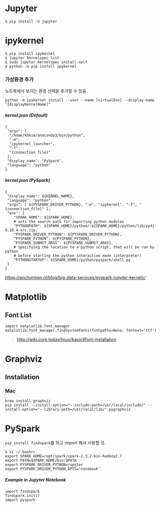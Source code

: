 <!-- TITLE: Jupyter -->
<!-- SUBTITLE: A quick summary of Jupyter -->

# Jupyter
```
$ pip install -U jupyter
```

# ipykernel
```
$ pip install ipykernel
$ jupyter kernelspec list
$ sudo jupyter kernelspec install-self
$ python -m pip install ipykernel
```

### 가상환경 추가
노트북에서 보이는 환경 선택을 추가할 수 있음.
```
python -m ipykernel install --user --name [virtualEnv] --display-name "[displayKenrelName]"
```

##### kernel.json (Default)
```
{
 "argv": [
  "/home/khkim/anaconda3/bin/python",
  "-m",
  "ipykernel_launcher",
  "-f",
  "{connection_file}"
 ],
 "display_name": "PySpark",
 "language": "python"
}
```

##### kernel.json (PySpark)
```
{
 "display_name": ${KERNEL_NAME},
 "language": "python",
 "argv”: [ ${PYSPARK_DRIVER_PYTHON}, "-m", "ipykernel", "-f", "{connection_file}" ],
 "env": {
    "SPARK_HOME": ${SPARK_HOME},
    # sets the search path for importing python modules
    "PYTHONPATH": ${SPARK_HOME}/python/:${SPARK_HOME}/python/lib/py4j-0.10.4-src.zip,
    "PYSPARK_DRIVER_PYTHON": ${PYSPARK_DRIVER_PYTHON},
    "PYSPARK_PYTHON": ${PYSPARK_PYTHON},
    "PYSPARK_SUBMIT_ARGS": ${PYSPARK_SUBMIT_ARGS},
    # specifying the location to a python script, that will be run by python
    # before starting the python interactive mode (interpreter)
    "PYTHONSTARTUP": ${SPARK_HOME}/python/pyspark/shell.py
 }
}
```
https://anchormen.nl/blog/big-data-services/pyspark-jupyter-kernels/

# Matplotlib
## Font List
```
import matplotlib.font_manager
matplotlib.font_manager.findSystemFonts(fontpaths=None, fontext='ttf')
```

> http://wiki.core.today/linux/basic#font-installation

# Graphviz
## Installation
### Mac
```
brew install graphviz
pip install --install-option="--include-path=/usr/local/include/" --install-option="--library-path=/usr/local/lib/" pygraphviz
```

# PySpark
`pip install findspark`를 하고 import 해서 사용할 것.


```
$ vi ~/.bashrc
export SPARK_HOME=/opt/spark/spark-2.3.2-bin-hadoop2.7
export PATH=$SPARK_HOME/bin:$PATH
export PYSPARK_DRIVER_PYTHON=jupyter
export PYSPARK_DRIVER_PYTHON_OPTS=’notebook’
```

##### Example in Jupyter Notebook
```
import findspark
findspark.init()
import pyspark
```